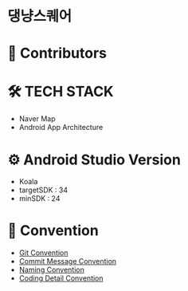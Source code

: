 # 댕냥스퀘어

# 👤 Contributors

# 🛠️ TECH STACK
- Naver Map
- Android App Architecture

# ⚙️ Android Studio Version
- Koala
- targetSDK : 34
- minSDK : 24

# 📝 Convention
- [Git Convention](https://github.com/DogCatSquare/FE.wiki.git)
- [Commit Message Convention](https://github.com/DogCatSquare/FE.wiki.git)
- [Naming Convention](https://github.com/DogCatSquare/FE/wiki/Naming-Convention)
- [Coding Detail Convention](https://github.com/DogCatSquare/FE.wiki.git)

